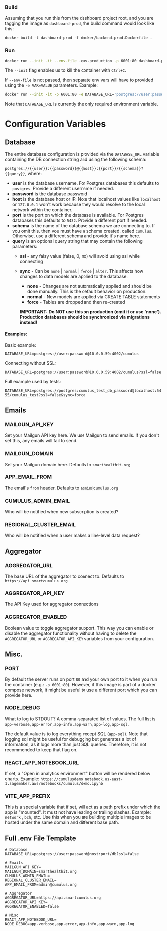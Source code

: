 ### Build
Assuming that you run this from the dashboard project root, and you are tagging the
image as `dashboard-prod`, the build command would look like this:

```
docker build -t dashboard-prod -f docker/backend.prod.Dockerfile .
```

### Run

```sh
docker run --init -it --env-file .env.production -p 6001:80 dashboard-prod
```
The `--init` flag enables us to kill the container with `Ctrl+C`.

If `--env-file` is not passed, then separate env vars will have to provided
using the `-e VAR=VALUE` parameters. Example:

```sh
docker run --init -it -p 6001:80 -e DATABASE_URL='postgres://user:password@host:port/db?ssl=false' dashboard-prod
```
Note that `DATABASE_URL` is currently the only required environment variable.

# Configuration Variables

## Database

The entire database configuration is provided via the `DATABASE_URL` variable containing the DB connection string and using the following schema:

`postgres://{{user}}:{{password}}@{{host}}:{{port}}/{{schema}}?{{query}}`, where:

- **user** is the database username. For Postgres databases this defaults to `postgres`. Provide a different username if needed.
- **password** is the database password
- **host** is the database host or IP. Note that localhost values like `localhost` or `127.0.0.1` won't work because they would resolve to the local network within the container.
- **port** is the port on which the database is available. For Postgres databases this defaults to `5432`. Provide a different port if needed.
- **schema** is the name of the database schema we are connecting to. If you omit this, then you must have a schema created, called `cumulus`. Otherwise, use a different schema and provide it's name here.
- **query** is an optional query string that may contain the following parameters:
    - **ssl** - any falsy value (false, 0, no) will avoid using ssl while connecting
    - **sync** - Can be `none` | `normal` | `force` | `alter`. This affects how changes to data models are applied to the database.
        - **none** - Changes are not automatically applied and should be done manually. This is the default behavior on production.
        - **normal** - New models are applied via CREATE TABLE statements
        <!-- - **alter** - Changes are applied via ALTER TABLE statements -->
        - **force** - Tables are dropped and then re-created

        **IMPORTANT: Do NOT use this on production (omit it or use 'none'). Production databases should be synchronized via migrations instead!**



#### Examples:

Basic example:

`DATABASE_URL=postgres://user:password@10.0.0.59:4002/cumulus`

Connecting without SSL:

`DATABASE_URL=postgres://user:password@10.0.0.59:4002/cumulus?ssl=false`

Full example used by tests:

`DATABASE_URL=postgres://postgres:cumulus_test_db_password@localhost:5455/cumulus_test?ssl=false&sync=force`



## Emails

### MAILGUN_API_KEY
Set your Mailgun API key here. We use Mailgun to send emails. If you don't set this, any emails will fail to send.

### MAILGUN_DOMAIN
Set your Mailgun domain here. Defaults to `smarthealthit.org`

### APP_EMAIL_FROM
The email's `from` header. Defaults to `admin@cumulus.org`

### CUMULUS_ADMIN_EMAIL
Who will be notified when new subscription is created?

### REGIONAL_CLUSTER_EMAIL
Who will be notified when a user makes a line-level data request?

## Aggregator



### AGGREGATOR_URL
The base URL of the aggregator to connect to. Defaults to `https://api.smartcumulus.org`

### AGGREGATOR_API_KEY
The API Key used for aggregator connections

### AGGREGATOR_ENABLED
Boolean value to toggle aggregator support. This way you can enable or disable the aggregator functionality without having to delete the `AGGREGATOR_URL` or `AGGREGATOR_API_KEY` variables from your configuration.


## Misc.

### PORT
By default the server runs on port `80` and your own port to it when you run the container (e.g.: `-p 6001:80`). However, if this image is part of a docker compose network, it might be useful to use a different port which you can provide here.

### NODE_DEBUG
What to log to STDOUT? A comma-separated list of values. The full list is `app-verbose,app-error,app-info,app-warn,app-log,app-sql`.

The default value is to log everything except SQL (`app-sql`). Note that logging sql might be useful for debugging but generates a lot of information, as it logs more than just SQL queries. Therefore, it is not recommended to keep that flag on.

### REACT_APP_NOTEBOOK_URL
If set, a "Open in analytics environment" button will be rendered below charts.
Example: `https://cumulusdemo.notebook.us-east-1.sagemaker.aws/notebooks/cumulus/demo.ipynb`

### VITE_APP_PREFIX
This is a special variable that if set, will act as a path prefix under which
the app is "mounted". It must not have leading or trailing slashes. Example: `network` , `bch`, etc.
Use this when you are building multiple images to be hosted under the same domain and
different base path.

## Full .env File Template
```
# Database
DATABASE_URL=postgres://user:password@host:port/db?ssl=false

# Emails
MAILGUN_API_KEY=
MAILGUN_DOMAIN=smarthealthit.org
CUMULUS_ADMIN_EMAIL=
REGIONAL_CLUSTER_EMAIL=
APP_EMAIL_FROM=admin@cumulus.org

# Aggregator
AGGREGATOR_URL=https://api.smartcumulus.org
AGGREGATOR_API_KEY=
AGGREGATOR_ENABLED=false

# Misc
REACT_APP_NOTEBOOK_URL=
NODE_DEBUG=app-verbose,app-error,app-info,app-warn,app-log
```
